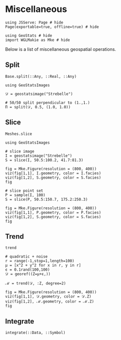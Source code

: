 # Miscellaneous

```@example misc
using JSServe: Page # hide
Page(exportable=true, offline=true) # hide

using GeoStats # hide
import WGLMakie as Mke # hide
```

Below is a list of miscellaneous geospatial operations.

## Split

```@docs
Base.split(::Any, ::Real, ::Any)
```

```@example misc
using GeoStatsImages

𝒟 = geostatsimage("Strebelle")

# 50/50 split perpendicular to (1.,1.)
Π = split(𝒟, 0.5, (1.0, 1.0))
```

## Slice

```@docs
Meshes.slice
```

```@example misc
using GeoStatsImages

# slice image
I = geostatsimage("Strebelle")
S = slice(I, 50.5:100.2, 41.7:81.3)

fig = Mke.Figure(resolution = (800, 400))
viz(fig[1,1], I.geometry, color = I.facies)
viz(fig[1,2], S.geometry, color = S.facies)
fig
```

```@example misc
# slice point set
P = sample(I, 100)
S = slice(P, 50.5:150.7, 175.2:250.3)

fig = Mke.Figure(resolution = (800, 400))
viz(fig[1,1], P.geometry, color = P.facies)
viz(fig[1,2], S.geometry, color = S.facies)
fig
```

## Trend

```@docs
trend
```

```@example misc
# quadratic + noise
r = range(-1,stop=1,length=100)
μ = [x^2 + y^2 for x in r, y in r]
ϵ = 0.1rand(100,100)
𝒟 = georef((Z=μ+ϵ,))

ℳ = trend(𝒟, :Z, degree=2)

fig = Mke.Figure(resolution = (800, 400))
viz(fig[1,1], 𝒟.geometry, color = 𝒟.Z)
viz(fig[1,2], ℳ.geometry, color = ℳ.Z)
fig
```

## Integrate

```@docs
integrate(::Data, ::Symbol)
```